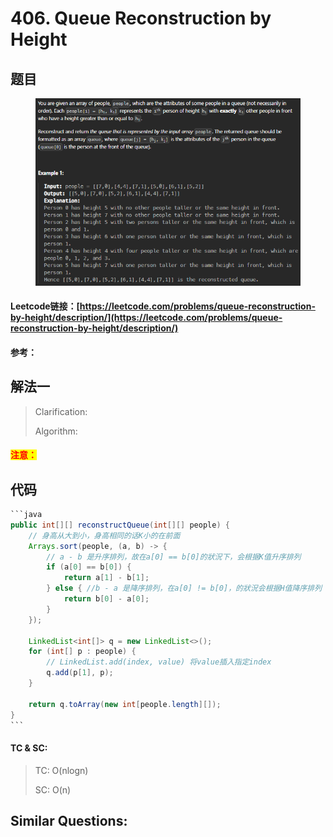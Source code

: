 # 406. Queue Reconstruction by Height

## 题目

<figure><img src="../../.gitbook/assets/image (6) (1) (1).png" alt=""><figcaption></figcaption></figure>

#### Leetcode链接：[https://leetcode.com/problems/queue-reconstruction-by-height/description/](https://leetcode.com/problems/queue-reconstruction-by-height/description/)

#### 参考：

## 解法一

> Clarification:&#x20;
>
> Algorithm:&#x20;

#### <mark style="color:red;">注意：</mark>

## 代码

````java
```java
public int[][] reconstructQueue(int[][] people) {
    // 身高从大到小，身高相同的话K小的在前面
    Arrays.sort(people, (a, b) -> {
        // a - b 是升序排列，故在a[0] == b[0]的狀況下，会根据K值升序排列
        if (a[0] == b[0]) {
            return a[1] - b[1];
        } else { //b - a 是降序排列，在a[0] != b[0]，的狀況会根据H值降序排列
            return b[0] - a[0];
        }
    });

    LinkedList<int[]> q = new LinkedList<>();
    for (int[] p : people) {
        // LinkedList.add(index, value) 将value插入指定index
        q.add(p[1], p); 
    }

    return q.toArray(new int[people.length][]);
}
```
````

#### TC & SC:&#x20;

> TC: O(nlogn)
>
> SC: O(n)

## **Similar Questions:**&#x20;
